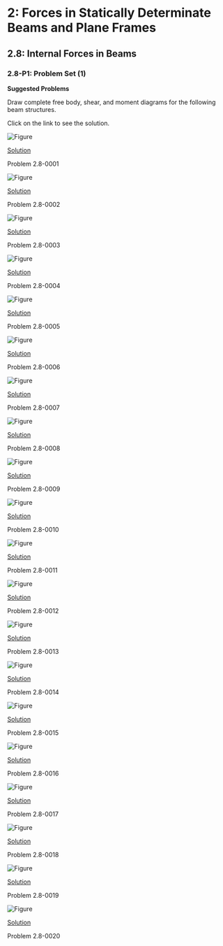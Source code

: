 # 2: Forces in Statically Determinate Beams and Plane Frames

## 2.8: Internal Forces in Beams

### 2.8-P1: Problem Set (1)

**Suggested Problems**

Draw complete free body, shear, and moment diagrams for the following beam structures. 

Click on the link to see the solution.

![Figure](../../images/sdbeams/probs-beams-vm/P-2-6-0001-prob.svg)

[Solution](../../images/sdbeams/probs-beams-vm/P-2-6-0001-soln.svg)

Problem 2.8-0001

![Figure](../../images/sdbeams/probs-beams-vm/P-2-6-0002-prob.svg)

[Solution](../../images/sdbeams/probs-beams-vm/P-2-6-0002-soln.svg)

Problem 2.8-0002

![Figure](../../images/sdbeams/probs-beams-vm/P-2-6-0003-prob.svg)

[Solution](../../images/sdbeams/probs-beams-vm/P-2-6-0003-soln.svg)

Problem 2.8-0003

![Figure](../../images/sdbeams/probs-beams-vm/P-2-6-0004-prob.svg)

[Solution](../../images/sdbeams/probs-beams-vm/P-2-6-0004-soln.svg)

Problem 2.8-0004

![Figure](../../images/sdbeams/probs-beams-vm/P-2-6-0005-prob.svg)

[Solution](../../images/sdbeams/probs-beams-vm/P-2-6-0005-soln.svg)

Problem 2.8-0005

![Figure](../../images/sdbeams/probs-beams-vm/P-2-6-0006-prob.svg)

[Solution](../../images/sdbeams/probs-beams-vm/P-2-6-0006-soln.svg)

Problem 2.8-0006

![Figure](../../images/sdbeams/probs-beams-vm/P-2-6-0007-prob.svg)

[Solution](../../images/sdbeams/probs-beams-vm/P-2-6-0007-soln.svg)

Problem 2.8-0007

![Figure](../../images/sdbeams/probs-beams-vm/P-2-6-0008-prob.svg)

[Solution](../../images/sdbeams/probs-beams-vm/P-2-6-0008-soln.svg)

Problem 2.8-0008

![Figure](../../images/sdbeams/probs-beams-vm/P-2-6-0009-prob.svg)

[Solution](../../images/sdbeams/probs-beams-vm/P-2-6-0009-soln.svg)

Problem 2.8-0009

![Figure](../../images/sdbeams/probs-beams-vm/P-2-6-0010-prob.svg)

[Solution](../../images/sdbeams/probs-beams-vm/P-2-6-0010-soln.svg)

Problem 2.8-0010

![Figure](../../images/sdbeams/probs-beams-vm/P-2-6-0011-prob.svg)

[Solution](../../images/sdbeams/probs-beams-vm/P-2-6-0011-soln.svg)

Problem 2.8-0011

![Figure](../../images/sdbeams/probs-beams-vm/P-2-6-0012-prob.svg)

[Solution](../../images/sdbeams/probs-beams-vm/P-2-6-0012-soln.svg)

Problem 2.8-0012

![Figure](../../images/sdbeams/probs-beams-vm/P-2-6-0013-prob.svg)

[Solution](../../images/sdbeams/probs-beams-vm/P-2-6-0013-soln.svg)

Problem 2.8-0013

![Figure](../../images/sdbeams/probs-beams-vm/P-2-6-0014-prob.svg)

[Solution](../../images/sdbeams/probs-beams-vm/P-2-6-0014-soln.svg)

Problem 2.8-0014

![Figure](../../images/sdbeams/probs-beams-vm/P-2-6-0015-prob.svg)

[Solution](../../images/sdbeams/probs-beams-vm/P-2-6-0015-soln.svg)

Problem 2.8-0015

![Figure](../../images/sdbeams/probs-beams-vm/P-2-6-0016-prob.svg)

[Solution](../../images/sdbeams/probs-beams-vm/P-2-6-0016-soln.svg)

Problem 2.8-0016

![Figure](../../images/sdbeams/probs-beams-vm/P-2-6-0017-prob.svg)

[Solution](../../images/sdbeams/probs-beams-vm/P-2-6-0017-soln.svg)

Problem 2.8-0017

![Figure](../../images/sdbeams/probs-beams-vm/P-2-6-0018-prob.svg)

[Solution](../../images/sdbeams/probs-beams-vm/P-2-6-0018-soln.svg)

Problem 2.8-0018

![Figure](../../images/sdbeams/probs-beams-vm/P-2-6-0019-prob.svg)

[Solution](../../images/sdbeams/probs-beams-vm/P-2-6-0019-soln.svg)

Problem 2.8-0019

![Figure](../../images/sdbeams/probs-beams-vm/P-2-6-0020-prob.svg)

[Solution](../../images/sdbeams/probs-beams-vm/P-2-6-0020-soln.svg)

Problem 2.8-0020
